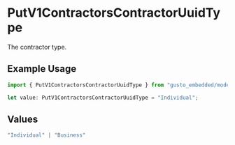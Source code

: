 # PutV1ContractorsContractorUuidType

The contractor type.

## Example Usage

```typescript
import { PutV1ContractorsContractorUuidType } from "gusto_embedded/models/operations";

let value: PutV1ContractorsContractorUuidType = "Individual";
```

## Values

```typescript
"Individual" | "Business"
```